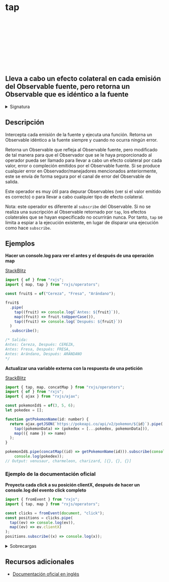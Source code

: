 <div class="page-heading">

# tap

<a target="_blank" href="https://github.com/ReactiveX/rxjs/blob/master/src/internal/operators/tap.ts">
<svg>
  <use xlink:href="/assets/icons/github.svg#github"></use>
</svg>
</a>
</div>

<h2 class="subtitle"> Lleva a cabo un efecto colateral en cada emisión del Observable fuente, pero retorna un Observable que es idéntico a la fuente
</h2>

<details>
<summary>Signatura</summary>

### Firma

`tap<T>(nextOrObserver?: NextObserver<T> | ErrorObserver<T> | CompletionObserver<T> | ((x: T) => void), error?: (e: any) => void, complete?: () => void): MonoTypeOperatorFunction<T>`

### Parámetros

<table>
<tr><td>nextOrObserver</td><td>Opcional. El valor por defecto es <code>undefined</code>.
Un objeto Observador normal o una función *callback* para <code>next</code>.</td></tr>
<tr><td>error</td><td>Opcional. El valor por defecto es <code>undefined</code>.
Función *callback* para los errores de la fuente.</td></tr>
<tr><td>complete</td><td>Opcional. El valor por defecto es <code>undefined</code>.
Callback for the completion of the source.</td></tr>
</table>

### Retorna

`MonoTypeOperatorFunction<T>`: Un Observable idéntico a la fuente, pero ejecuta el Observador o la/las callbacks en cada emisión.

</details>

## Descripción

Intercepta cada emisión de la fuente y ejecuta una función. Retorna un Observable idéntico a la fuente siempre y cuando no ocurra ningún error.

Retorna un Observable que refleja al Observable fuente, pero modificado de tal manera para que el Observador que se le haya proporcionado al operador pueda ser llamado para llevar a cabo un efecto colateral por cada valor, error o compleción emitidos por el Observable fuente. Si se produce cualquier error en Observador/manejadores mencionados anteriormente, este se envía de forma segura por el canal de error del Observable de salida.

Este operador es muy útil para depurar Observables (ver si el valor emitido es correcto) o para llevar a cabo cualquier tipo de efecto colateral.

Nota: este operador es diferente al `subscribe` del Observable. Si no se realiza una suscripción al Observable retornado por `tap`, los efectos colaterales que se hayan especificado no ocurrirán nunca. Por tanto, `tap` se limita a espiar a la ejecución existente, en lugar de disparar una ejecución como hace `subscribe`.

## Ejemplos

**Hacer un console.log para ver el antes y el después de una operación map**

<a target="_blank" href="https://stackblitz.com/edit/rxjs-tap-1?file=index.ts">StackBlitz</a>

```javascript
import { of } from "rxjs";
import { map, tap } from "rxjs/operators";

const fruit$ = of("Cereza", "Fresa", "Arándano");

fruit$
  .pipe(
    tap((fruit) => console.log(`Antes: ${fruit}`)),
    map((fruit) => fruit.toUpperCase()),
    tap((fruit) => console.log(`Después: ${fruit}`))
  )
  .subscribe();

/* Salida:
Antes: Cereza, Después: CEREZA,
Antes: Fresa, Después: FRESA,
Antes: Arándano, Después: ARÁNDANO
*/
```

**Actualizar una variable externa con la respuesta de una petición**

<a target="_blank" href="https://stackblitz.com/edit/rxjs-tap-2?file=index.ts">StackBlitz</a>

```javascript
import { tap, map, concatMap } from "rxjs/operators";
import { of } from "rxjs";
import { ajax } from "rxjs/ajax";

const pokemonId$ = of(3, 5, 6);
let pokedex = [];

function getPokemonName(id: number) {
  return ajax.getJSON(`https://pokeapi.co/api/v2/pokemon/${id}`).pipe(
    tap((pokemonData) => (pokedex = [...pokedex, pokemonData])),
    map(({ name }) => name)
  );
}

pokemonId$.pipe(concatMap((id) => getPokemonName(id))).subscribe(console.log, console.error, () => {
    console.log(pokedex));
// Output: venusaur, charmeleon, charizard, [{}, {}, {}]
```

### Ejemplo de la documentación oficial

**Proyecta cada click a su posición clientX, después de hacer un console.log del evento click completo**

```javascript
import { fromEvent } from "rxjs";
import { tap, map } from "rxjs/operators";

const clicks = fromEvent(document, "click");
const positions = clicks.pipe(
  tap((ev) => console.log(ev)),
  map((ev) => ev.clientX)
);
positions.subscribe((x) => console.log(x));
```

<details>
<summary>Sobrecargas</summary>
<div class="overload-container">

<div class="overload-section">

### Firma

`tap(next: null, error: null, complete: () => void): MonoTypeOperatorFunction<T>`

### Parámetros

<table>
<tr><td>next</td><td>Tipo: <code>null</code>.</td></tr>
<tr><td>error</td><td>Tipo: <code>null</code>.</td></tr>
<tr><td>complete</td><td>Tipo: <code>() => void</code>.</td></tr>
</table>

### Retorna

`MonoTypeOperatorFunction<T>`

</div>

<div class="overload-section">

### Firma

`tap(next: null, error: (error: any) => void, complete?: () => void): MonoTypeOperatorFunction<T>`

### Parámetros

<table>
<tr><td>next</td><td>Tipo: null.</td></tr>
<tr><td>error</td><td>Tipo: (error: any) => void.</td></tr>
<tr><td>complete</td><td>Opcional. El valor por defecto es <code>undefined</code>.
Tipo: <code>() => void</code>.</td></tr>
</table>

### Retorna

`MonoTypeOperatorFunction<T>`

</div>

<div class="overload-section">

### Firma

`tap(next: (value: T) => void, error: null, complete: () => void): MonoTypeOperatorFunction<T>`

### Parámetros

<table>
<tr><td>next</td><td>Tipo: <code>(value: T) => void</code>.</td></tr>
<tr><td>error</td><td>Tipo: <code>null</code>.</td></tr>
<tr><td>complete</td><td>Tipo: <code>() => void</code>.</td></tr>
</table>

### Retorna

`MonoTypeOperatorFunction<T>`

</div>

<div class="overload-section">

### Firma

`tap(next?: (x: T) => void, error?: (e: any) => void, complete?: () => void): MonoTypeOperatorFunction<T>`

### Parámetros

<table>
<tr><td>next</td><td>Opcional. El valor por defecto es <code>undefined</code>.

Tipo: <code>(x: T) => void</code>.</td></tr>

<tr><td>error</td><td>Opcional. El valor por defecto es <code>undefined</code>.

Tipo: <code>(e: any) => void</code>.</td></tr>

<tr><td>complete</td><td>Opcional. El valor por defecto es <code>undefined</code>.

Tipo: <code>() => void</code>.</td></tr>

</table>

### Retorna

`MonoTypeOperatorFunction<T>`

</div>

<div class="overload-section">

### Firma

`tap(observer: PartialObserver<T>): MonoTypeOperatorFunction<T>`

### Parámetros

<table>
<tr><td>observer</td><td>Tipo: <code>PartialObserver</code>.</td></tr>
</table>

### Retorna

`MonoTypeOperatorFunction<T>`

</div>

</div>
</details>

## Recursos adicionales

- [Documentación oficial en inglés](https://rxjs-dev.firebaseapp.com/api/operators/tap)
